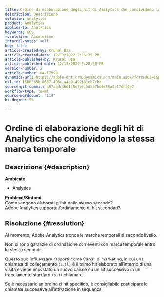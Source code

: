```yaml
---
title: Ordine di elaborazione degli hit di Analytics che condividono la stessa marca temporale
description: Descrizione
solution: Analytics
product: Analytics
applies-to: Analytics
keywords: KCS
resolution: Resolution
internal-notes: null
bug: false
article-created-by: Krunal Oza
article-created-date: 12/13/2022 2:26:25 PM
article-published-by: Krunal Oza
article-published-date: 12/13/2022 2:28:59 PM
version-number: 5
article-number: KA-17999
dynamics-url: https://adobe-ent.crm.dynamics.com/main.aspx?forceUCI=1&pagetype=entityrecord&etn=knowledgearticle&id=c59aec1b-f27a-ed11-81ac-6045bd006b3d
exl-id: f6605b5b-8637-496a-a4d0-492f81eb7fbd
source-git-commit: a87aadc46d1f5e7e5c5d537bd0e88a3a17dff4e7
workflow-type: tm+mt
source-wordcount: '114'
ht-degree: 5%

---
```


# Ordine di elaborazione degli hit di Analytics che condividono la stessa marca temporale

## Descrizione {#description}

<b>Ambiente</b>
- Analytics



<b>Problemi/Sintomi</b><br>Come vengono elaborati gli hit nello stesso secondo?<br>Adobe Analytics supporta l’ordinamento di hit secondari?

## Risoluzione {#resolution}


Al momento, Adobe Analytics tronca le marche temporali al secondo livello.

Non ci sono garanzie di ordinazione con eventi con marca temporale entro lo stesso secondo.

Questo può influenzare rapporti come Canali di marketing, in cui una chiamata di collegamento `(s.tl)` è il primo hit elaborato all’interno di una visita e viene impostato un nuovo canale su un hit successivo in un tracciamento standard `(s.t)` chiamare.

Se è necessario un ordine di hit specifico, è consigliabile posticipare le chiamate successive all’attivazione in sequenza.
